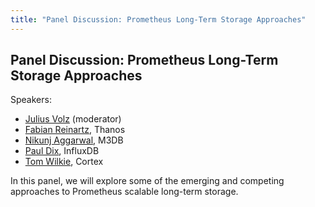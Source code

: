 ```yaml
---
title: "Panel Discussion: Prometheus Long-Term Storage Approaches"
---
```


## Panel Discussion: Prometheus Long-Term Storage Approaches

Speakers:

* [Julius Volz](/2018-munich/speakers/julius-volz/) (moderator)
* [Fabian Reinartz](/2018-munich/speakers/fabian-reinartz/), Thanos
* [Nikunj Aggarwal](/2018-munich/speakers/nikunj-aggarwal/), M3DB
* [Paul Dix](/2018-munich/speakers/paul-dix/), InfluxDB
* [Tom Wilkie](/2018-munich/speakers/tom-wilkie/), Cortex

In this panel, we will explore some of the emerging and competing approaches to Prometheus scalable long-term storage.
